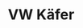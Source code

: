 ---
layout: car
title:  VW Käfer

make: VW
type: Käfer
year: 1961
ccm: 1200
ps: 34
owner: 
  name: Klaus Kiegerl
  gender: m
info: Export
images:
  - url: /img/vw-kaefer.jpg
  - url: /img/vw-kaefer-emblem.jpg
  - url: /img/vw-kaefer-felge.jpg
---